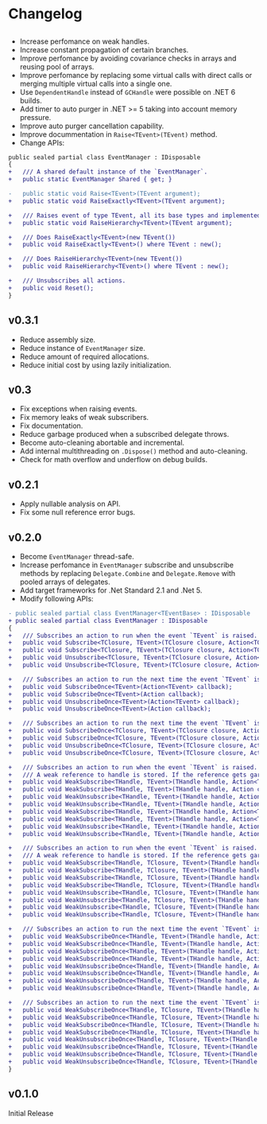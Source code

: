 # Changelog

##

- Increase perfomance on weak handles.
- Increase constant propagation of certain branches.
- Improve perfomance by avoiding covariance checks in arrays and reusing pool of arrays.
- Improve perfomance by replacing some virtual calls with direct calls or merging multiple virtual calls into a single one.
- Use `DependentHandle` instead of `GCHandle` were possible on .NET 6 builds.
- Add timer to auto purger in .NET >= 5 taking into account memory pressure.
- Improve auto purger cancellation capability.
- Improve docummentation in `Raise<TEvent>(TEvent)` method.
- Change APIs:
```diff
public sealed partial class EventManager : IDisposable
{
+   /// A shared default instance of the `EventManager`.
+   public static EventManager Shared { get; }

-   public static void Raise<TEvent>(TEvent argument);
+   public static void RaiseExactly<TEvent>(TEvent argument);

+   /// Raises event of type TEvent, all its base types and implemented interfaces.
+   public static void RaiseHierarchy<TEvent>(TEvent argument);

+   /// Does RaiseExactly<TEvent>(new TEvent())
+   public void RaiseExactly<TEvent>() where TEvent : new();

+   /// Does RaiseHierarchy<TEvent>(new TEvent())
+   public void RaiseHierarchy<TEvent>() where TEvent : new();

+   /// Unsubscribes all actions.
+   public void Reset();
}
```

## v0.3.1

- Reduce assembly size.
- Reduce instance of `EventManager` size.
- Reduce amount of required allocations.
- Reduce initial cost by using lazily initialization.

## v0.3

- Fix exceptions when raising events.
- Fix memory leaks of weak subscribers.
- Fix documentation.
- Reduce garbage produced when a subscribed delegate throws.
- Become auto-cleaning abortable and incremental.
- Add internal multithreading on `.Dispose()` method and auto-cleaning.
- Check for math overflow and underflow on debug builds.

## v0.2.1

- Apply nullable analysis on API.
- Fix some null reference error bugs.

## v0.2.0

- Become `EventManager` thread-safe.
- Increase perfomance in `EventManager` subscribe and unsubscribe methods by replacing `Delegate.Combine` and `Delegate.Remove` with pooled arrays of delegates.
- Add target frameworks for .Net Standard 2.1 and .Net 5.
- Modify following APIs:
```diff
- public sealed partial class EventManager<TEventBase> : IDisposable
+ public sealed partial class EventManager : IDisposable
{
+   /// Subscribes an action to run when the event `TEvent` is raised. The `closure` is passed as a parameter to `callback`.
+   public void Subscribe<TClosure, TEvent>(TClosure closure, Action<TClosure, TEvent> callback);
+   public void Subscribe<TClosure, TEvent>(TClosure closure, Action<TClosure> callback);
+   public void Unsubscribe<TClosure, TEvent>(TClosure closure, Action<TClosure, TEvent> callback);
+   public void Unsubscribe<TClosure, TEvent>(TClosure closure, Action<TClosure> callback);

+   /// Subscribes an action to run the next time the event `TEvent` is raised.
+   public void SubscribeOnce<TEvent>(Action<TEvent> callback);
+   public void SubscribeOnce<TEvent>(Action callback);
+   public void UnsubscribeOnce<TEvent>(Action<TEvent> callback);
+   public void UnsubscribeOnce<TEvent>(Action callback);

+   /// Subscribes an action to run the next time the event `TEvent` is raised. The `closure` is passed as a parameter to `callback`.
+   public void SubscribeOnce<TClosure, TEvent>(TClosure closure, Action<TClosure, TEvent> callback);
+   public void SubscribeOnce<TClosure, TEvent>(TClosure closure, Action<TClosure> callback);
+   public void UnsubscribeOnce<TClosure, TEvent>(TClosure closure, Action<TClosure, TEvent> callback);
+   public void UnsubscribeOnce<TClosure, TEvent>(TClosure closure, Action<TClosure> callback);

+   /// Subscribes an action to run when the event `TEvent` is raised.
+   /// A weak reference to handle is stored. If the reference gets garbage collected, the listener is automatically removed.
+   public void WeakSubscribe<THandle, TEvent>(THandle handle, Action<TEvent> callback, bool trackResurrection);
+   public void WeakSubscribe<THandle, TEvent>(THandle handle, Action callback, bool trackResurrection);
+   public void WeakUnsubscribe<THandle, TEvent>(THandle handle, Action<TEvent> callback, bool trackResurrection);
+   public void WeakUnsubscribe<THandle, TEvent>(THandle handle, Action callback, bool trackResurrection);
+   public void WeakSubscribe<THandle, TEvent>(THandle handle, Action<THandle, TEvent> callback, bool trackResurrection);
+   public void WeakSubscribe<THandle, TEvent>(THandle handle, Action<THandle> callback, bool trackResurrection);
+   public void WeakUnsubscribe<THandle, TEvent>(THandle handle, Action<THandle, TEvent> callback, bool trackResurrection);
+   public void WeakUnsubscribe<THandle, TEvent>(THandle handle, Action<THandle> callback, bool trackResurrection);

+   /// Subscribes an action to run when the event `TEvent` is raised. The `closure` is passed as a parameter to `callback`.
+   /// A weak reference to handle is stored. If the reference gets garbage collected, the listener is automatically removed.
+   public void WeakSubscribe<THandle, TClosure, TEvent>(THandle handle, TClosure closure, Action<TClosure, TEvent> callback, bool trackResurrection);
+   public void WeakSubscribe<THandle, TClosure, TEvent>(THandle handle, TClosure closure, Action<TClosure> callback, bool trackResurrection);
+   public void WeakSubscribe<THandle, TClosure, TEvent>(THandle handle, TClosure closure, Action<THandle, TClosure, TEvent> callback, bool trackResurrection);
+   public void WeakSubscribe<THandle, TClosure, TEvent>(THandle handle, TClosure closure, Action<THandle, TClosure> callback, bool trackResurrection);    
+   public void WeakUnsubscribe<THandle, TClosure, TEvent>(THandle handle, TClosure closure, Action<TClosure, TEvent> callback, bool trackResurrection);
+   public void WeakUnsubscribe<THandle, TClosure, TEvent>(THandle handle, TClosure closure, Action<TClosure> callback, bool trackResurrection);
+   public void WeakUnsubscribe<THandle, TClosure, TEvent>(THandle handle, TClosure closure, Action<THandle, TClosure, TEvent> callback, bool trackResurrection);
+   public void WeakUnsubscribe<THandle, TClosure, TEvent>(THandle handle, TClosure closure, Action<THandle, TClosure> callback, bool trackResurrection);

+   /// Subscribes an action to run the next time the event `TEvent` is raised.
+   public void WeakSubscribeOnce<THandle, TEvent>(THandle handle, Action<TEvent> callback, bool trackResurrection);
+   public void WeakSubscribeOnce<THandle, TEvent>(THandle handle, Action callback, bool trackResurrection);
+   public void WeakSubscribeOnce<THandle, TEvent>(THandle handle, Action<THandle, TEvent> callback, bool trackResurrection);
+   public void WeakSubscribeOnce<THandle, TEvent>(THandle handle, Action<THandle> callback, bool trackResurrection);
+   public void WeakUnsubscribeOnce<THandle, TEvent>(THandle handle, Action<TEvent> callback, bool trackResurrection);
+   public void WeakUnsubscribeOnce<THandle, TEvent>(THandle handle, Action callback, bool trackResurrection);
+   public void WeakUnsubscribeOnce<THandle, TEvent>(THandle handle, Action<THandle, TEvent> callback, bool trackResurrection);
+   public void WeakUnsubscribeOnce<THandle, TEvent>(THandle handle, Action<THandle> callback, bool trackResurrection);

+   /// Subscribes an action to run the next time the event `TEvent` is raised. The `closure` is passed as a parameter to `callback`.
+   public void WeakSubscribeOnce<THandle, TClosure, TEvent>(THandle handle, TClosure closure, Action<TClosure, TEvent> callback, bool trackResurrection);
+   public void WeakSubscribeOnce<THandle, TClosure, TEvent>(THandle handle, TClosure closure, Action<TClosure> callback, bool trackResurrection);
+   public void WeakSubscribeOnce<THandle, TClosure, TEvent>(THandle handle, TClosure closure, Action<THandle, TClosure, TEvent> callback, bool trackResurrection);
+   public void WeakSubscribeOnce<THandle, TClosure, TEvent>(THandle handle, TClosure closure, Action<THandle, TClosure> callback, bool trackResurrection);
+   public void WeakUnsubscribeOnce<THandle, TClosure, TEvent>(THandle handle, TClosure closure, Action<TClosure, TEvent> callback, bool trackResurrection);
+   public void WeakUnsubscribeOnce<THandle, TClosure, TEvent>(THandle handle, TClosure closure, Action<TClosure> callback, bool trackResurrection);
+   public void WeakUnsubscribeOnce<THandle, TClosure, TEvent>(THandle handle, TClosure closure, Action<THandle, TClosure, TEvent> callback, bool trackResurrection);
+   public void WeakUnsubscribeOnce<THandle, TClosure, TEvent>(THandle handle, TClosure closure, Action<THandle, TClosure> callback, bool trackResurrection);
}
```

## v0.1.0

Initial Release
